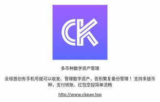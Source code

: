 <p align="center">
  <a href="http://www.ckpay.top">
    <img alt="docsify" src="./docs/_media/icon.png">
  </a>
</p>

<p align="center">
  多币种数字资产管理
</p>
<p align="center">
  全球首创有手机号就可以收发、管理数字资产，告别繁复备份管理！
支持多链币种，支付转账、红包空投简单流畅
</p>

<p align="center"><a href="http://www.ckpay.top">http://www.ckpay.top</a></p>
